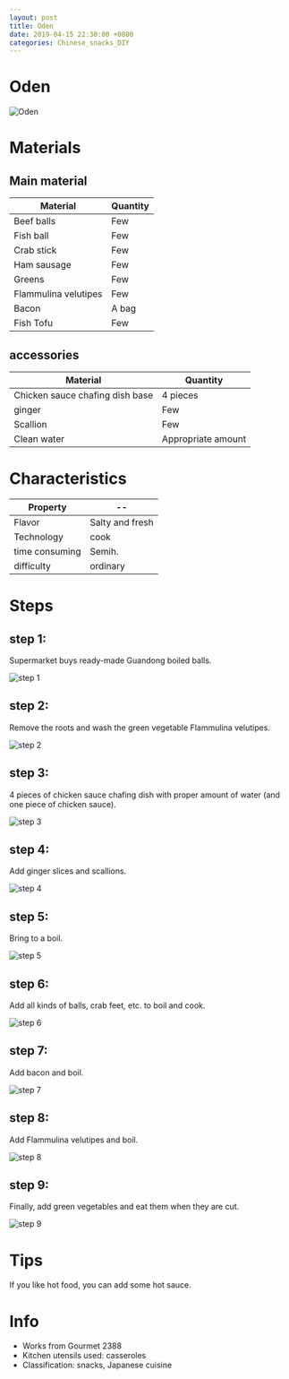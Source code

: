```yaml
---
layout: post
title: Oden
date: 2019-04-15 22:30:00 +0800
categories: Chinese_snacks_DIY
---
```


# Oden

![Oden]({{site.baseurl}}/img/425571/425571.jpg)

# Materials


## Main material

Material|Quantity
--|--
Beef balls|Few
Fish ball|Few
Crab stick|Few
Ham sausage|Few
Greens|Few
Flammulina velutipes|Few
Bacon|A bag
Fish Tofu|Few

## accessories

Material|Quantity
--|--
Chicken sauce chafing dish base|4 pieces
ginger|Few
Scallion|Few
Clean water|Appropriate amount

# Characteristics

Property|--
--|--
Flavor|Salty and fresh
Technology|cook
time consuming|Semih.
difficulty|ordinary

# Steps

## step 1:

Supermarket buys ready-made Guandong boiled balls.

![step 1]({{site.baseurl}}/img/425571/1.jpg)

## step 2:

Remove the roots and wash the green vegetable Flammulina velutipes.

![step 2]({{site.baseurl}}/img/425571/2.jpg)

## step 3:

4 pieces of chicken sauce chafing dish with proper amount of water (and one piece of chicken sauce).

![step 3]({{site.baseurl}}/img/425571/3.jpg)

## step 4:

Add ginger slices and scallions.

![step 4]({{site.baseurl}}/img/425571/4.jpg)

## step 5:

Bring to a boil.

![step 5]({{site.baseurl}}/img/425571/5.jpg)

## step 6:

Add all kinds of balls, crab feet, etc. to boil and cook.

![step 6]({{site.baseurl}}/img/425571/6.jpg)

## step 7:

Add bacon and boil.

![step 7]({{site.baseurl}}/img/425571/7.jpg)

## step 8:

Add Flammulina velutipes and boil.

![step 8]({{site.baseurl}}/img/425571/8.jpg)

## step 9:

Finally, add green vegetables and eat them when they are cut.

![step 9]({{site.baseurl}}/img/425571/9.jpg)

# Tips

If you like hot food, you can add some hot sauce.

# Info

- Works from Gourmet 2388
- Kitchen utensils used: casseroles
- Classification: snacks, Japanese cuisine